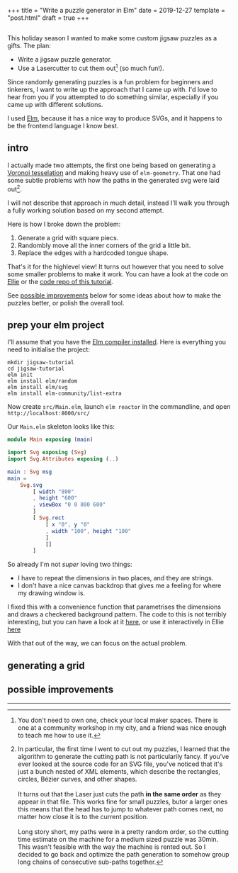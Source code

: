 +++
title = "Write a puzzle generator in Elm"
date = 2019-12-27
template = "post.html"
draft = true
+++

##

This holiday season I wanted to make some custom jigsaw puzzles as a gifts. The plan:

- Write a jigsaw puzzle generator.
- Use a Lasercutter to cut them out[^1] (so much fun!).

Since randomly generating puzzles is a fun problem for beginners and tinkerers, I want to write up the approach that I came up with. I'd love to hear from you if you attempted to do something similar, especially if you came up with different solutions.

I used [Elm](https://elm-lang.org/), because it has a nice way to produce SVGs, and it happens to be the frontend language I know best.


## intro

I actually made two attempts, the first one being based on generating a [Voronoi tesselation](https://en.wikipedia.org/wiki/Voronoi_diagram) and making heavy use of `elm-geometry`. That one had some subtle problems with how the paths in the generated svg were laid out[^2].

I will not describe that approach in much detail, instead I'll walk you through a fully working solution based on my second attempt.

Here is how I broke down the problem:

1. Generate a grid with square piecs.
1. Randombly move all the inner corners of the grid a little bit.
1. Replace the edges with a hardcoded tongue shape.

That's it for the highlevel view! It turns out however that you need to solve some smaller problems to make it work. You can have a look at the code on [Ellie](TODO) or the [code repo of this tutorial](TODO).

See [possible improvements](#possible-improvements) below for some ideas about how to make the puzzles better, or polish the overall tool.

## prep your elm project

I'll assume that you have the [Elm compiler installed](https://guide.elm-lang.org/install/elm.html). Here is everything you need to initialise the project:

```plaintext
mkdir jigsaw-tutorial
cd jigsaw-tutorial
elm init
elm install elm/random
elm install elm/svg
elm install elm-community/list-extra
```

Now create `src/Main.elm`, launch `elm reactor` in the commandline, and open `http://localhost:8000/src/`

Our `Main.elm` skeleton looks like this:

```elm
module Main exposing (main)

import Svg exposing (Svg)
import Svg.Attributes exposing (..)

main : Svg msg
main =
    Svg.svg
        [ width "800"
        , height "600"
        , viewBox "0 0 800 600"
        ]
        [ Svg.rect
            [ x "0", y "0"
            , width "100", height "100"
            ]
            []
        ]
```

So already I'm not _super_ loving two things:

- I have to repeat the dimensions in two places, and they are strings.
- I don't have a nice canvas backdrop that gives me a feeling for where my drawing window is.

I fixed this with a convenience function that parametrises the dimensions and draws a checkered background pattern. The code to this is not terribly interesting, but you can have a look at it [here](https://github.com/2mol/jigsaw-tutorial/blob/43dbeb76767a8a1139ff8aa54a3abb063ba67385/src/Main.elm#L17), or use it interactively in Ellie [here](https://ellie-app.com/7C5JTJsPNCRa1)

With that out of the way, we can focus on the actual problem.

## generating a grid

## possible improvements




---

[^1]: You don't need to own one, check your local maker spaces. There is one at a community workshop in my city, and a friend was nice enough to teach me how to use it.

[^2]: In particular, the first time I went to cut out my puzzles, I learned that the algorithm to generate the cutting path is not particularily fancy. If you've ever looked at the source code for an SVG file, you've noticed that it's just a bunch nested of XML elements, which describe the rectangles, circles, Bézier curves, and other shapes.
<br><br>
It turns out that the Laser just cuts the path **in the same order** as they appear in that file. This works fine for small puzzles, butor a larger ones this means that the head has to jump to whatever path comes next, no matter how close it is to the current position.
<br><br>
Long story short, my paths were in a pretty random order, so the cutting time estimate on the machine for a medium sized puzzle was 30min. This wasn't feasible with the way the machine is rented out. So I decided to go back and optimize the path generation to somehow group long chains of consecutive sub-paths together.

[^99]: https://developer.mozilla.org/en/docs/Web/SVG/Tutorial/Paths
